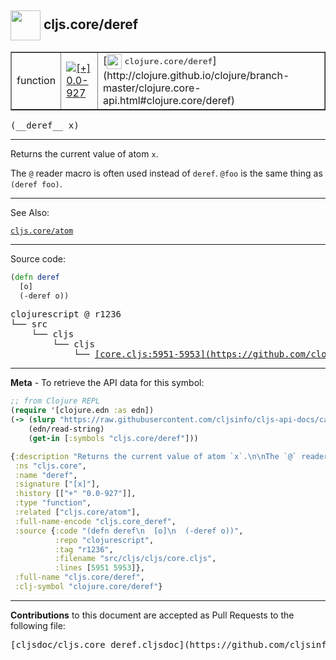 ## <img width="48px" valign="middle" src="http://i.imgur.com/Hi20huC.png"> cljs.core/deref

 <table border="1">
<tr>

<td>function</td>
<td><a href="https://github.com/cljsinfo/cljs-api-docs/tree/0.0-927"><img valign="middle" alt="[+] 0.0-927" src="https://img.shields.io/badge/+-0.0--927-lightgrey.svg"></a> </td>
<td>
[<img height="24px" valign="middle" src="http://i.imgur.com/1GjPKvB.png"> <samp>clojure.core/deref</samp>](http://clojure.github.io/clojure/branch-master/clojure.core-api.html#clojure.core/deref)
</td>
</tr>
</table>

 <samp>
(__deref__ x)<br>
</samp>

---

Returns the current value of atom `x`.

The `@` reader macro is often used instead of `deref`. `@foo` is the same thing
as `(deref foo)`.

---


See Also:

[`cljs.core/atom`](cljs.core_atom.md)<br>

---


Source code:

```clj
(defn deref
  [o]
  (-deref o))
```

 <pre>
clojurescript @ r1236
└── src
    └── cljs
        └── cljs
            └── <ins>[core.cljs:5951-5953](https://github.com/clojure/clojurescript/blob/r1236/src/cljs/cljs/core.cljs#L5951-L5953)</ins>
</pre>


---

__Meta__ - To retrieve the API data for this symbol:

```clj
;; from Clojure REPL
(require '[clojure.edn :as edn])
(-> (slurp "https://raw.githubusercontent.com/cljsinfo/cljs-api-docs/catalog/cljs-api.edn")
    (edn/read-string)
    (get-in [:symbols "cljs.core/deref"]))
```

```clj
{:description "Returns the current value of atom `x`.\n\nThe `@` reader macro is often used instead of `deref`. `@foo` is the same thing\nas `(deref foo)`.",
 :ns "cljs.core",
 :name "deref",
 :signature ["[x]"],
 :history [["+" "0.0-927"]],
 :type "function",
 :related ["cljs.core/atom"],
 :full-name-encode "cljs.core_deref",
 :source {:code "(defn deref\n  [o]\n  (-deref o))",
          :repo "clojurescript",
          :tag "r1236",
          :filename "src/cljs/cljs/core.cljs",
          :lines [5951 5953]},
 :full-name "cljs.core/deref",
 :clj-symbol "clojure.core/deref"}

```

---

__Contributions__ to this document are accepted as Pull Requests to the following file:

 <pre>
[cljsdoc/cljs.core_deref.cljsdoc](https://github.com/cljsinfo/cljs-api-docs/blob/master/cljsdoc/cljs.core_deref.cljsdoc)
</pre>

